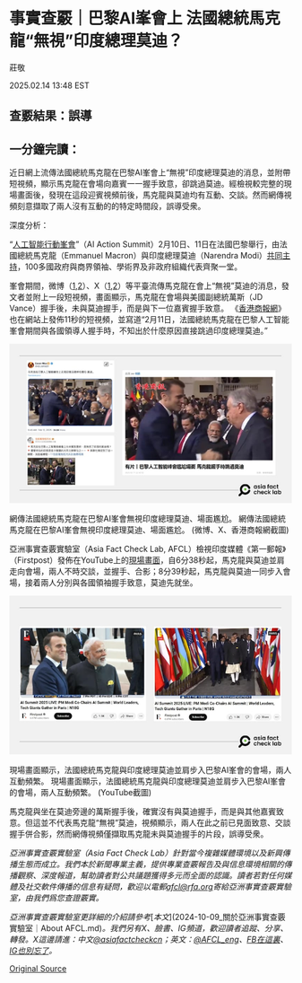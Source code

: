# 事實查覈｜巴黎AI峯會上 法國總統馬克龍“無視”印度總理莫迪？

莊敬

2025.02.14 13:48 EST

## 查覈結果：誤導

## 一分鐘完讀：

近日網上流傳法國總統馬克龍在巴黎AI峯會上“無視”印度總理莫迪的消息，並附帶短視頻，顯示馬克龍在會場向嘉賓一一握手致意，卻跳過莫迪。經檢視較完整的現場畫面後，發現在這段迎賓視頻前後，馬克龍與莫迪均有互動、交談。然而網傳視頻刻意擷取了兩人沒有互動的的特定時間段，誤導受衆。

深度分析：

“[人工智能行動峯會](https://www.elysee.fr/en/sommet-pour-l-action-sur-l-ia)”（AI Action Summit）2月10日、11日在法國巴黎舉行，由法國總統馬克龍（Emmanuel Macron）與印度總理莫迪（Narendra Modi）[共同主持](https://www.mea.gov.in/press-releases.htm?dtl/39023/Prime_Minister_cochairs_AI_Action_Summit_in_Paris_February_11_2025)，100多國政府與商界領袖、學術界及非政府組織代表齊聚一堂。

峯會期間，微博（[1](https://m.weibo.cn/detail/5132962686833263),[2](https://m.weibo.cn/detail/5132998418632042)）、X（[1](https://x.com/KELMAND1/status/1889444404894867593),[2](https://x.com/NiKiTa_32156/status/1889310266804097176)）等平臺流傳馬克龍在會上“無視”莫迪的消息，發文者並附上一段短視頻，畫面顯示，馬克龍在會場與美國副總統萬斯（JD Vance）握手後，未與莫迪握手，而是與下一位嘉賓握手致意。 《[香港商報網](https://www.hkcd.com.hk/hkcdweb/content/2025/02/11/content_8680038.html)》也在網站上發佈11秒的短視頻，並寫道“2月11日，法國總統馬克龍在巴黎人工智能峯會期間與各國領導人握手時，不知出於什麼原因直接跳過印度總理莫迪。”

![網傳法國總統馬克龍在巴黎AI峯會無視印度總理莫迪、場面尷尬。](images/ONPJLGQSE5GCTEZ35RG2DHIQJM.jpg)

網傳法國總統馬克龍在巴黎AI峯會無視印度總理莫迪、場面尷尬。 網傳法國總統馬克龍在巴黎AI峯會無視印度總理莫迪、場面尷尬。 (微博、X、香港商報網截圖)

亞洲事實查覈實驗室（Asia Fact Check Lab, AFCL）檢視印度媒體《第一郵報》（Firstpost）發佈在YouTube上的[現場畫面](https://www.youtube.com/watch?v=RGJMUYJ4OcU)，自6分38秒起，馬克龍與莫迪並肩走向會場，兩人不時交談，並握手、合影；8分39秒起，馬克龍與莫迪一同步入會場，接着兩人分別與各國領袖握手致意，莫迪先就坐。

![現場畫面顯示，法國總統馬克龍與印度總理莫迪並肩步入巴黎AI峯會的會場，兩人互動頻繁。](images/UZSPK3R4TNAOXEJD6KZNAEXKPU.jpg)

現場畫面顯示，法國總統馬克龍與印度總理莫迪並肩步入巴黎AI峯會的會場，兩人互動頻繁。 現場畫面顯示，法國總統馬克龍與印度總理莫迪並肩步入巴黎AI峯會的會場，兩人互動頻繁。 (YouTube截圖)

馬克龍與坐在莫迪旁邊的萬斯握手後，確實沒有與莫迪握手，而是與其他嘉賓致意。但這並不代表馬克龍“無視”莫迪，視頻顯示，兩人在此之前已見面致意、交談握手併合影，然而網傳視頻僅擷取馬克龍未與莫迪握手的片段，誤導受衆。

*亞洲事實查覈實驗室（Asia Fact Check Lab）針對當今複雜媒體環境以及新興傳播生態而成立。我們本於新聞專業主義，提供專業查覈報告及與信息環境相關的傳播觀察、深度報道，幫助讀者對公共議題獲得多元而全面的認識。讀者若對任何媒體及社交軟件傳播的信息有疑問，歡迎以電郵*[*afcl@rfa.org*](mailto:afcl@rfa.org)*寄給亞洲事實查覈實驗室，由我們爲您查證覈實。*

*亞洲事實查覈實驗室更詳細的介紹請參考*[*本文*](2024-10-09_關於亞洲事實查覈實驗室｜About AFCL.md)*。我們另有X、臉書、IG頻道，歡迎讀者追蹤、分享、轉發。X這邊請進：中文*[*@asiafactcheckcn*](https://twitter.com/asiafactcheckcn)*；英文：*[*@AFCL\_eng*](https://twitter.com/AFCL_eng)*、*[*FB在這裏*](https://www.facebook.com/asiafactchecklabcn)*、*[*IG也別忘了*](https://www.instagram.com/asiafactchecklab/)*。*



[Original Source](https://www.rfa.org/mandarin/shishi-hecha/2025/02/14/fact-check-ai-summit-macron-ignore-modi/)
